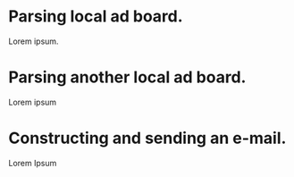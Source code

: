 # Parsing local ad board.
Lorem ipsum.
# Parsing another local ad board.
Lorem ipsum
# Constructing and sending an e-mail.
Lorem Ipsum
